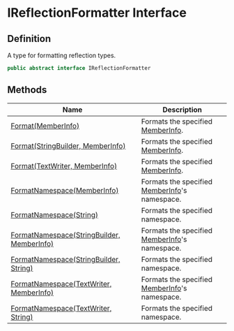 # IReflectionFormatter Interface
## Definition

A type for formatting reflection types.

```c#
public abstract interface IReflectionFormatter
```

## Methods

| Name | Description |
| ---- | ----------- |
| [Format(MemberInfo)](MrKWatkins.Reflection.Formatting.IReflectionFormatter.Format.md#mrkwatkins-reflection-formatting-ireflectionformatter-format(system-reflection-memberinfo)) | Formats the specified [MemberInfo](https://learn.microsoft.com/en-gb/dotnet/api/System.Reflection.MemberInfo). |
| [Format(StringBuilder, MemberInfo)](MrKWatkins.Reflection.Formatting.IReflectionFormatter.Format.md#mrkwatkins-reflection-formatting-ireflectionformatter-format(system-text-stringbuilder-system-reflection-memberinfo)) | Formats the specified [MemberInfo](https://learn.microsoft.com/en-gb/dotnet/api/System.Reflection.MemberInfo). |
| [Format(TextWriter, MemberInfo)](MrKWatkins.Reflection.Formatting.IReflectionFormatter.Format.md#mrkwatkins-reflection-formatting-ireflectionformatter-format(system-io-textwriter-system-reflection-memberinfo)) | Formats the specified [MemberInfo](https://learn.microsoft.com/en-gb/dotnet/api/System.Reflection.MemberInfo). |
| [FormatNamespace(MemberInfo)](MrKWatkins.Reflection.Formatting.IReflectionFormatter.FormatNamespace.md#mrkwatkins-reflection-formatting-ireflectionformatter-formatnamespace(system-reflection-memberinfo)) | Formats the specified [MemberInfo](https://learn.microsoft.com/en-gb/dotnet/api/System.Reflection.MemberInfo)&#39;s namespace. |
| [FormatNamespace(String)](MrKWatkins.Reflection.Formatting.IReflectionFormatter.FormatNamespace.md#mrkwatkins-reflection-formatting-ireflectionformatter-formatnamespace(system-string)) | Formats the specified namespace. |
| [FormatNamespace(StringBuilder, MemberInfo)](MrKWatkins.Reflection.Formatting.IReflectionFormatter.FormatNamespace.md#mrkwatkins-reflection-formatting-ireflectionformatter-formatnamespace(system-text-stringbuilder-system-reflection-memberinfo)) | Formats the specified [MemberInfo](https://learn.microsoft.com/en-gb/dotnet/api/System.Reflection.MemberInfo)&#39;s namespace. |
| [FormatNamespace(StringBuilder, String)](MrKWatkins.Reflection.Formatting.IReflectionFormatter.FormatNamespace.md#mrkwatkins-reflection-formatting-ireflectionformatter-formatnamespace(system-text-stringbuilder-system-string)) | Formats the specified namespace. |
| [FormatNamespace(TextWriter, MemberInfo)](MrKWatkins.Reflection.Formatting.IReflectionFormatter.FormatNamespace.md#mrkwatkins-reflection-formatting-ireflectionformatter-formatnamespace(system-io-textwriter-system-reflection-memberinfo)) | Formats the specified [MemberInfo](https://learn.microsoft.com/en-gb/dotnet/api/System.Reflection.MemberInfo)&#39;s namespace. |
| [FormatNamespace(TextWriter, String)](MrKWatkins.Reflection.Formatting.IReflectionFormatter.FormatNamespace.md#mrkwatkins-reflection-formatting-ireflectionformatter-formatnamespace(system-io-textwriter-system-string)) | Formats the specified namespace. |

